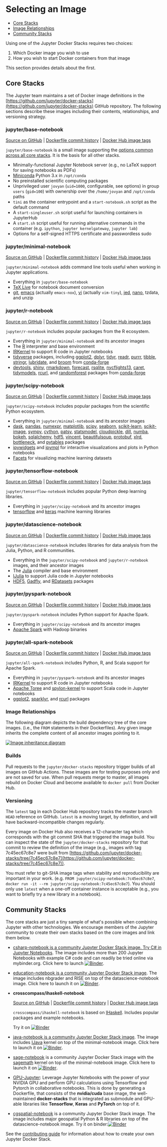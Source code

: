 # Selecting an Image

- [Core Stacks](#core-stacks)
- [Image Relationships](#image-relationships)
- [Community Stacks](#community-stacks)

Using one of the Jupyter Docker Stacks requires two choices:

1. Which Docker image you wish to use
2. How you wish to start Docker containers from that image

This section provides details about the first.

## Core Stacks

The Jupyter team maintains a set of Docker image definitions in the
[https://github.com/jupyter/docker-stacks](https://github.com/jupyter/docker-stacks) GitHub
repository. The following sections describe these images including their contents, relationships,
and versioning strategy.

### jupyter/base-notebook

[Source on GitHub](https://github.com/jupyter/docker-stacks/tree/master/base-notebook) |
[Dockerfile commit history](https://github.com/jupyter/docker-stacks/commits/master/base-notebook/Dockerfile)
| [Docker Hub image tags](https://hub.docker.com/r/jupyter/base-notebook/tags/)

`jupyter/base-notebook` is a small image supporting the
[options common across all core stacks](common.md). It is the basis for all other stacks.

- Minimally-functional Jupyter Notebook server (e.g., no LaTeX support for saving notebooks as PDFs)
- [Miniconda](https://conda.io/miniconda.html) Python 3.x in `/opt/conda`
- No preinstalled scientific computing packages
- Unprivileged user `jovyan` (`uid=1000`, configurable, see options) in group `users` (`gid=100`)
  with ownership over the `/home/jovyan` and `/opt/conda` paths
- `tini` as the container entrypoint and a `start-notebook.sh` script as the default command
- A `start-singleuser.sh` script useful for launching containers in JupyterHub
- A `start.sh` script useful for running alternative commands in the container (e.g. `ipython`,
  `jupyter kernelgateway`, `jupyter lab`)
- Options for a self-signed HTTPS certificate and passwordless sudo

### jupyter/minimal-notebook

[Source on GitHub](https://github.com/jupyter/docker-stacks/tree/master/minimal-notebook) |
[Dockerfile commit history](https://github.com/jupyter/docker-stacks/commits/master/minimal-notebook/Dockerfile)
| [Docker Hub image tags](https://hub.docker.com/r/jupyter/minimal-notebook/tags/)

`jupyter/minimal-notebook` adds command line tools useful when working in Jupyter applications.

- Everything in `jupyter/base-notebook`
- [TeX Live](https://www.tug.org/texlive/) for notebook document conversion
- [git](https://git-scm.com/), [emacs](https://www.gnu.org/software/emacs/) (actually `emacs-nox`),
  [vi](https://vim.org/) (actually `vim-tiny`), [jed](https://www.jedsoft.org/jed/),
  [nano](https://www.nano-editor.org/), tzdata, and unzip

### jupyter/r-notebook

[Source on GitHub](https://github.com/jupyter/docker-stacks/tree/master/r-notebook) |
[Dockerfile commit history](https://github.com/jupyter/docker-stacks/commits/master/r-notebook/Dockerfile)
| [Docker Hub image tags](https://hub.docker.com/r/jupyter/r-notebook/tags/)

`jupyter/r-notebook` includes popular packages from the R ecosystem.

- Everything in `jupyter/minimal-notebook` and its ancestor images
- The [R](https://www.r-project.org/) interpreter and base environment
- [IRKernel](https://irkernel.github.io/) to support R code in Jupyter notebooks
- [tidyverse](https://www.tidyverse.org/) packages, including [ggplot2](http://ggplot2.org/),
  [dplyr](http://dplyr.tidyverse.org/), [tidyr](http://tidyr.tidyverse.org/),
  [readr](http://readr.tidyverse.org/), [purrr](http://purrr.tidyverse.org/),
  [tibble](http://tibble.tidyverse.org/), [stringr](http://stringr.tidyverse.org/),
  [lubridate](http://lubridate.tidyverse.org/), and
  [broom](https://cran.r-project.org/web/packages/broom/vignettes/broom.html) from
  [conda-forge](https://conda-forge.github.io/feedstocks)
- [devtools](https://cran.r-project.org/web/packages/devtools/index.html),
  [shiny](https://shiny.rstudio.com/), [rmarkdown](http://rmarkdown.rstudio.com/),
  [forecast](https://cran.r-project.org/web/packages/forecast/forecast.pdf),
  [rsqlite](https://cran.r-project.org/web/packages/RSQLite/index.html),
  [nycflights13](https://cran.r-project.org/web/packages/nycflights13/index.html),
  [caret](http://topepo.github.io/caret/index.html), [tidymodels](https://www.tidymodels.org/),
  [rcurl](https://cran.r-project.org/web/packages/RCurl/index.html), and
  [randomforest](https://cran.r-project.org/web/packages/randomForest/randomForest.pdf) packages
  from [conda-forge](https://conda-forge.github.io/feedstocks)

### jupyter/scipy-notebook

[Source on GitHub](https://github.com/jupyter/docker-stacks/tree/master/scipy-notebook) |
[Dockerfile commit history](https://github.com/jupyter/docker-stacks/commits/master/scipy-notebook/Dockerfile)
| [Docker Hub image tags](https://hub.docker.com/r/jupyter/scipy-notebook/tags/)

`jupyter/scipy-notebook` includes popular packages from the scientific Python ecosystem.

- Everything in `jupyter/minimal-notebook` and its ancestor images
- [dask](https://dask.org/), [pandas](https://pandas.pydata.org/),
  [numexpr](https://github.com/pydata/numexpr), [matplotlib](https://matplotlib.org/),
  [scipy](https://www.scipy.org/), [seaborn](https://seaborn.pydata.org/),
  [scikit-learn](http://scikit-learn.org/stable/), [scikit-image](http://scikit-image.org/),
  [sympy](http://www.sympy.org/en/index.html), [cython](http://cython.org/),
  [patsy](https://patsy.readthedocs.io/en/latest/),
  [statsmodel](http://www.statsmodels.org/stable/index.html),
  [cloudpickle](https://github.com/cloudpipe/cloudpickle),
  [dill](https://pypi.python.org/pypi/dill), [numba](https://numba.pydata.org/),
  [bokeh](https://bokeh.pydata.org/en/latest/), [sqlalchemy](https://www.sqlalchemy.org/),
  [hdf5](http://www.h5py.org/), [vincent](http://vincent.readthedocs.io/en/latest/),
  [beautifulsoup](https://www.crummy.com/software/BeautifulSoup/),
  [protobuf](https://developers.google.com/protocol-buffers/docs/pythontutorial),
  [xlrd](http://www.python-excel.org/), [bottleneck](https://bottleneck.readthedocs.io/en/latest/),
  and [pytables](https://www.pytables.org/) packages
- [ipywidgets](https://ipywidgets.readthedocs.io/en/stable/) and
  [ipympl](https://github.com/matplotlib/jupyter-matplotlib) for interactive visualizations and
  plots in Python notebooks
- [Facets](https://github.com/PAIR-code/facets) for visualizing machine learning datasets

### jupyter/tensorflow-notebook

[Source on GitHub](https://github.com/jupyter/docker-stacks/tree/master/tensorflow-notebook) |
[Dockerfile commit history](https://github.com/jupyter/docker-stacks/commits/master/tensorflow-notebook/Dockerfile)
| [Docker Hub image tags](https://hub.docker.com/r/jupyter/tensorflow-notebook/tags/)

`jupyter/tensorflow-notebook` includes popular Python deep learning libraries.

- Everything in `jupyter/scipy-notebook` and its ancestor images
- [tensorflow](https://www.tensorflow.org/) and [keras](https://keras.io/) machine learning
  libraries

### jupyter/datascience-notebook

[Source on GitHub](https://github.com/jupyter/docker-stacks/tree/master/datascience-notebook) |
[Dockerfile commit history](https://github.com/jupyter/docker-stacks/commits/master/datascience-notebook/Dockerfile)
| [Docker Hub image tags](https://hub.docker.com/r/jupyter/datascience-notebook/tags/)

`jupyter/datascience-notebook` includes libraries for data analysis from the Julia, Python, and R
communities.

- Everything in the `jupyter/scipy-notebook` and `jupyter/r-notebook` images, and their ancestor
  images
- The [Julia](https://julialang.org/) compiler and base environment
- [IJulia](https://github.com/JuliaLang/IJulia.jl) to support Julia code in Jupyter notebooks
- [HDF5](https://github.com/JuliaIO/HDF5.jl), [Gadfly](http://gadflyjl.org/stable/), and
  [RDatasets](https://github.com/johnmyleswhite/RDatasets.jl) packages

### jupyter/pyspark-notebook

[Source on GitHub](https://github.com/jupyter/docker-stacks/tree/master/pyspark-notebook) |
[Dockerfile commit history](https://github.com/jupyter/docker-stacks/commits/master/pyspark-notebook/Dockerfile)
| [Docker Hub image tags](https://hub.docker.com/r/jupyter/pyspark-notebook/tags/)

`jupyter/pyspark-notebook` includes Python support for Apache Spark.

- Everything in `jupyter/scipy-notebook` and its ancestor images
- [Apache Spark](https://spark.apache.org/) with Hadoop binaries

### jupyter/all-spark-notebook

[Source on GitHub](https://github.com/jupyter/docker-stacks/tree/master/all-spark-notebook) |
[Dockerfile commit history](https://github.com/jupyter/docker-stacks/commits/master/all-spark-notebook/Dockerfile)
| [Docker Hub image tags](https://hub.docker.com/r/jupyter/all-spark-notebook/tags/)

`jupyter/all-spark-notebook` includes Python, R, and Scala support for Apache Spark.

- Everything in `jupyter/pyspark-notebook` and its ancestor images
- [IRKernel](https://irkernel.github.io/) to support R code in Jupyter notebooks
- [Apache Toree](https://toree.apache.org/) and
  [spylon-kernel](https://github.com/maxpoint/spylon-kernel) to support Scala code in Jupyter
  notebooks
- [ggplot2](http://ggplot2.org/), [sparklyr](http://spark.rstudio.com/), and
  [rcurl](https://cran.r-project.org/web/packages/RCurl/index.html) packages

### Image Relationships

The following diagram depicts the build dependency tree of the core images. (i.e., the `FROM`
statements in their Dockerfiles). Any given image inherits the complete content of all ancestor
images pointing to it.

[![Image inheritance
diagram](../images/inherit.svg)](http://interactive.blockdiag.com/?compression=deflate&src=eJyFzTEPgjAQhuHdX9Gws5sQjGzujsaYKxzmQrlr2msMGv-71K0srO_3XGud9NNA8DSfgzESCFlBSdi0xkvQAKTNugw4QnL6GIU10hvX-Zh7Z24OLLq2SjaxpvP10lX35vCf6pOxELFmUbQiUz4oQhYzMc3gCrRt2cWe_FKosmSjyFHC6OS1AwdQWCtyj7sfh523_BI9hKlQ25YdOFdv5fcH0kiEMA)

### Builds

Pull requests to the `jupyter/docker-stacks` repository trigger builds of all images on GitHub
Actions. These images are for testing purposes only and are not saved for use. When pull requests
merge to master, all images rebuild on Docker Cloud and become available to `docker pull` from
Docker Hub.

### Versioning

The `latest` tag in each Docker Hub repository tracks the master branch `HEAD` reference on GitHub.
`latest` is a moving target, by definition, and will have backward-incompatible changes regularly.

Every image on Docker Hub also receives a 12-character tag which corresponds with the git commit SHA
that triggered the image build. You can inspect the state of the `jupyter/docker-stacks` repository
for that commit to review the definition of the image (e.g., images with tag 7c45ec67c8e7 were built
from
[https://github.com/jupyter/docker-stacks/tree/7c45ec67c8e7](https://github.com/jupyter/docker-stacks/tree/7c45ec67c8e7)).

You must refer to git-SHA image tags when stability and reproducibility are important in your work.
(e.g. `FROM jupyter/scipy-notebook:7c45ec67c8e7`,
`docker run -it --rm jupyter/scipy-notebook:7c45ec67c8e7`). You should only use `latest` when a
one-off container instance is acceptable (e.g., you want to briefly try a new library in a
notebook).

## Community Stacks

The core stacks are just a tiny sample of what's possible when combining Jupyter with other
technologies. We encourage members of the Jupyter community to create their own stacks based on the
core images and link them below.

- [csharp-notebook is a community Jupyter Docker Stack image. Try C# in Jupyter Notebooks](https://github.com/tlinnet/csharp-notebook).
  The image includes more than 200 Jupyter Notebooks with example C# code and can readily be tried
  online via mybinder.org. Click here to launch
  [![Binder](https://mybinder.org/badge_logo.svg)](https://mybinder.org/v2/gh/tlinnet/csharp-notebook/master).

- [education-notebook is a community Jupyter Docker Stack image](https://github.com/umsi-mads/education-notebook).
  The image includes nbgrader and RISE on top of the datascience-notebook image. Click here to
  launch it on
  [![Binder](https://mybinder.org/badge_logo.svg)](https://mybinder.org/v2/gh/umsi-mads/education-notebook/master).

- **crosscompass/ihaskell-notebook**

  [Source on GitHub](https://github.com/jamesdbrock/ihaskell-notebook) |
  [Dockerfile commit history](https://github.com/jamesdbrock/ihaskell-notebook/commits/master/Dockerfile)
  | [Docker Hub image tags](https://hub.docker.com/r/crosscompass/ihaskell-notebook/tags)

  `crosscompass/ihaskell-notebook` is based on [IHaskell](https://github.com/gibiansky/IHaskell).
  Includes popular packages and example notebooks.

  Try it on
  [![Binder](https://mybinder.org/badge_logo.svg)](https://mybinder.org/v2/gh/jamesdbrock/learn-you-a-haskell-notebook/master?urlpath=lab/tree/ihaskell_examples/ihaskell/IHaskell.ipynb)

- [java-notebook is a community Jupyter Docker Stack image](https://github.com/jbindinga/java-notebook).
  The image includes [IJava](https://github.com/SpencerPark/IJava) kernel on top of the
  minimal-notebook image. Click here to launch it on
  [![Binder](https://mybinder.org/badge_logo.svg)](https://mybinder.org/v2/gh/jbindinga/java-notebook/master).

- [sage-notebook](https://github.com/sharpTrick/sage-notebook) is a community Jupyter Docker Stack
  image with the [sagemath](https://sagemath.org) kernel on top of the minimal-notebook image. Click
  here to launch it on
  [![Binder](https://mybinder.org/badge_logo.svg)](https://mybinder.org/v2/gh/sharpTrick/sage-notebook/master).

- [GPU-Jupyter](https://github.com/iot-salzburg/gpu-jupyter/): Leverage Jupyter Notebooks with the
  power of your NVIDIA GPU and perform GPU calculations using Tensorflow and Pytorch in
  collaborative notebooks. This is done by generating a Dockerfile, that consists of the
  **nvidia/cuda** base image, the well-maintained **docker-stacks** that is integrated as submodule
  and GPU-able libraries like **Tensorflow**, **Keras** and **PyTorch** on top of it.

- [cgspatial-notebook](https://github.com/SCiO-systems/cgspatial-notebook) is a community Jupyter
  Docker Stack image. The image includes major geospatial Python & R libraries on top of the
  datascience-notebook image. Try it on
  binder:[![Binder](https://mybinder.org/badge_logo.svg)](https://mybinder.org/v2/gh/SCiO-systems/cgspatial-notebook/master)

See the [contributing guide](../contributing/stacks.md) for information about how to create your own
Jupyter Docker Stack.
